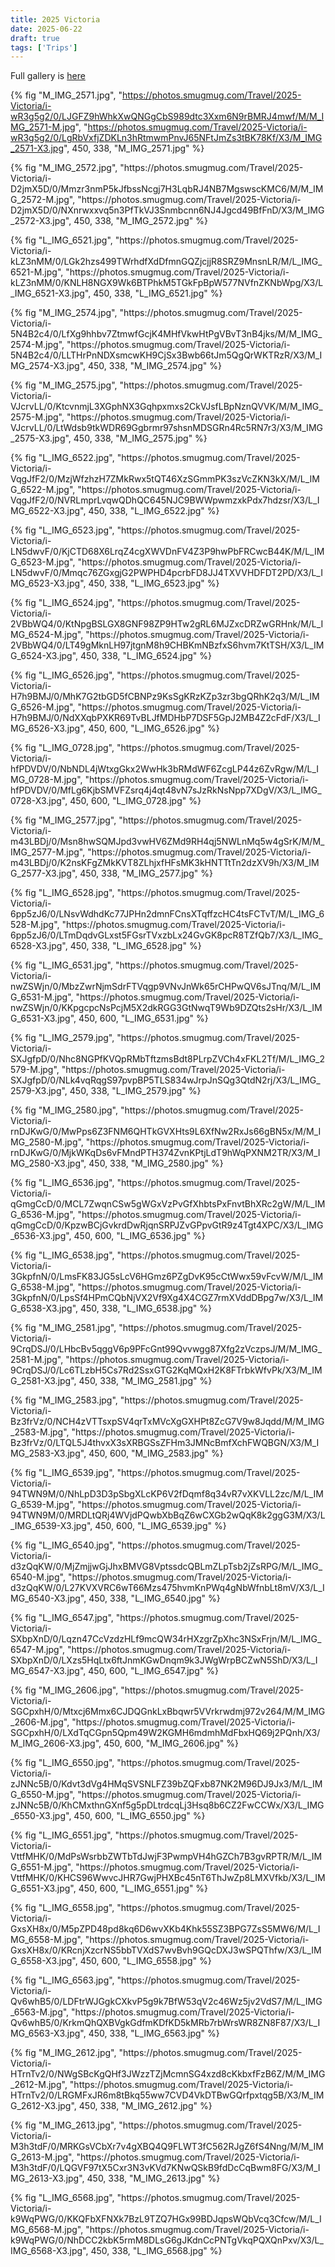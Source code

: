 ```yaml
---
title: 2025 Victoria
date: 2025-06-22
draft: true
tags: ['Trips']
---
```

<!-- Tripit URL: https://www.tripit.com/app/trips/974d830c-d530-9000-0001-000015ac452b -->

Full gallery is [here](https://lmblevins.smugmug.com/Travel/2025-Victoria)

{% fig "M_IMG_2571.jpg", "https://photos.smugmug.com/Travel/2025-Victoria/i-wR3g5g2/0/LJGFZ9hWhkXwQNGgCbS989dtc3Xxm6N9rBMRJ4mwf/M/M_IMG_2571-M.jpg", "https://photos.smugmug.com/Travel/2025-Victoria/i-wR3g5g2/0/LgRbVxfjZDKLn3hRtmwmPnvJ65NFtJmZs3tBK78Kf/X3/M_IMG_2571-X3.jpg", 450, 338, "M_IMG_2571.jpg" %}
<p>
{% fig "M_IMG_2572.jpg", "https://photos.smugmug.com/Travel/2025-Victoria/i-D2jmX5D/0/Mmzr3nmP5kJfbssNcgj7H3LqbRJ4NB7MgswscKMC6/M/M_IMG_2572-M.jpg", "https://photos.smugmug.com/Travel/2025-Victoria/i-D2jmX5D/0/NXnrwxxvq5n3PfTkVJ3Snmbcnn6NJ4Jgcd49BfFnD/X3/M_IMG_2572-X3.jpg", 450, 338, "M_IMG_2572.jpg" %}
<p>
{% fig "L_IMG_6521.jpg", "https://photos.smugmug.com/Travel/2025-Victoria/i-kLZ3nMM/0/LGk2hzs499TWrhdfXdDfmnGQZjcjjR8SRZ9MnsnLR/M/L_IMG_6521-M.jpg", "https://photos.smugmug.com/Travel/2025-Victoria/i-kLZ3nMM/0/KNLH8NGX9Wk6BTPhkM5TGkFpBpW577NVfnZKNbWpg/X3/L_IMG_6521-X3.jpg", 450, 338, "L_IMG_6521.jpg" %}
<p>
{% fig "M_IMG_2574.jpg", "https://photos.smugmug.com/Travel/2025-Victoria/i-5N4B2c4/0/LfXg9hhbv7ZtmwfGcjK4MHfVkwHtPgVBvT3nB4jks/M/M_IMG_2574-M.jpg", "https://photos.smugmug.com/Travel/2025-Victoria/i-5N4B2c4/0/LLTHrPnNDXsmcwKH9CjSx3Bwb66tJm5QgQrWKTRzR/X3/M_IMG_2574-X3.jpg", 450, 338, "M_IMG_2574.jpg" %}
<p>
{% fig "M_IMG_2575.jpg", "https://photos.smugmug.com/Travel/2025-Victoria/i-VJcrvLL/0/KtcvnmjL3XGphNX3Gqhpxmxs2CkVJsfLBpNznQVVK/M/M_IMG_2575-M.jpg", "https://photos.smugmug.com/Travel/2025-Victoria/i-VJcrvLL/0/LtWdsb9tkWDR69Ggbrmr97shsnMDSGRn4Rc5RN7r3/X3/M_IMG_2575-X3.jpg", 450, 338, "M_IMG_2575.jpg" %}
<p>
{% fig "L_IMG_6522.jpg", "https://photos.smugmug.com/Travel/2025-Victoria/i-VqgJfF2/0/MzjWfzhzH7ZMkRwx5tQT46XzSGmmPK3szVcZKN3kX/M/L_IMG_6522-M.jpg", "https://photos.smugmug.com/Travel/2025-Victoria/i-VqgJfF2/0/NVRLmprLvqwQDhQC645NJC9BWWpwmzxkPdx7hdzsr/X3/L_IMG_6522-X3.jpg", 450, 338, "L_IMG_6522.jpg" %}
<p>
{% fig "L_IMG_6523.jpg", "https://photos.smugmug.com/Travel/2025-Victoria/i-LN5dwvF/0/KjCTD68X6LrqZ4cgXWVDnFV4Z3P9hwPbFRCwcB44K/M/L_IMG_6523-M.jpg", "https://photos.smugmug.com/Travel/2025-Victoria/i-LN5dwvF/0/Mmqc76ZGxgjG2PWPHD4pcrbFD8JJ4TXVVHDFDT2PD/X3/L_IMG_6523-X3.jpg", 450, 338, "L_IMG_6523.jpg" %}
<p>
{% fig "L_IMG_6524.jpg", "https://photos.smugmug.com/Travel/2025-Victoria/i-2VBbWQ4/0/KtNpgBSLGX8GNF98ZP9HTw2gRL6MJZxcDRZwGRHnk/M/L_IMG_6524-M.jpg", "https://photos.smugmug.com/Travel/2025-Victoria/i-2VBbWQ4/0/LT49gMknLH97jtgnM8h9CHBKmNBzfxS6hvm7KtTSH/X3/L_IMG_6524-X3.jpg", 450, 338, "L_IMG_6524.jpg" %}
<p>
{% fig "L_IMG_6526.jpg", "https://photos.smugmug.com/Travel/2025-Victoria/i-H7h9BMJ/0/MhK7G2tbGD5fCBNPz9KsSgKRzKZp3zr3bgQRhK2q3/M/L_IMG_6526-M.jpg", "https://photos.smugmug.com/Travel/2025-Victoria/i-H7h9BMJ/0/NdXXqbPXKR69TvBLJfMDHbP7DSF5GpJ2MB4Z2cFdF/X3/L_IMG_6526-X3.jpg", 450, 600, "L_IMG_6526.jpg" %}
<p>
{% fig "L_IMG_0728.jpg", "https://photos.smugmug.com/Travel/2025-Victoria/i-hfPDVDV/0/NbNDL4jWtxgGkx2WwHk3bRMdWF6ZcgLP44z6ZvRgw/M/L_IMG_0728-M.jpg", "https://photos.smugmug.com/Travel/2025-Victoria/i-hfPDVDV/0/MfLg6KjbSMVFZsrq4j4qt48vN7sJzRkNsNpp7XDgV/X3/L_IMG_0728-X3.jpg", 450, 600, "L_IMG_0728.jpg" %}
<p>
{% fig "M_IMG_2577.jpg", "https://photos.smugmug.com/Travel/2025-Victoria/i-m43LBDj/0/Msn8hwSQMJpd3vwHV6ZMd9RH4qj5NWLnMq5w4gSrK/M/M_IMG_2577-M.jpg", "https://photos.smugmug.com/Travel/2025-Victoria/i-m43LBDj/0/K2nsKFgZMkKVT8ZLhjxfHFsMK3kHNTTtTn2dzXV9h/X3/M_IMG_2577-X3.jpg", 450, 338, "M_IMG_2577.jpg" %}
<p>
{% fig "L_IMG_6528.jpg", "https://photos.smugmug.com/Travel/2025-Victoria/i-6pp5zJ6/0/LNsvWdhdKc77JPHn2dmnFCnsXTqffzcHC4tsFCTvT/M/L_IMG_6528-M.jpg", "https://photos.smugmug.com/Travel/2025-Victoria/i-6pp5zJ6/0/LTmDqdvGLxst5FGsrTVxzbLx24GvGK8pcR8TZfQb7/X3/L_IMG_6528-X3.jpg", 450, 338, "L_IMG_6528.jpg" %}
<p>
{% fig "L_IMG_6531.jpg", "https://photos.smugmug.com/Travel/2025-Victoria/i-nwZSWjn/0/MbzZwrNjmSdrFTVqgp9VNvJnWk65rCHPwQV6sJTnq/M/L_IMG_6531-M.jpg", "https://photos.smugmug.com/Travel/2025-Victoria/i-nwZSWjn/0/KKpgcpcNsPcjM5X2dkRGG3GtNwqT9Wb9DZQts2sHr/X3/L_IMG_6531-X3.jpg", 450, 600, "L_IMG_6531.jpg" %}
<p>
{% fig "L_IMG_2579.jpg", "https://photos.smugmug.com/Travel/2025-Victoria/i-SXJgfpD/0/Nhc8NGPfKVQpRMbTftzmsBdt8PLrpZVCh4xFKL2Tf/M/L_IMG_2579-M.jpg", "https://photos.smugmug.com/Travel/2025-Victoria/i-SXJgfpD/0/NLk4vqRqgS97pvpBP5TLS834wJrpJnSQg3QtdN2rj/X3/L_IMG_2579-X3.jpg", 450, 338, "L_IMG_2579.jpg" %}
<p>
{% fig "M_IMG_2580.jpg", "https://photos.smugmug.com/Travel/2025-Victoria/i-rnDJKwG/0/MwPps6Z3FNM6QHTkGVXHts9L6XfNw2RxJs66gBN5x/M/M_IMG_2580-M.jpg", "https://photos.smugmug.com/Travel/2025-Victoria/i-rnDJKwG/0/MjkWKqDs6vFMndPTH374ZvnKPtjLdT9hWqPXNM2TR/X3/M_IMG_2580-X3.jpg", 450, 338, "M_IMG_2580.jpg" %}
<p>
{% fig "L_IMG_6536.jpg", "https://photos.smugmug.com/Travel/2025-Victoria/i-qGmgCcD/0/MCL7ZwqnCSw5gWGxVzPvGfXhbtsPxFnvtBhXRc2gW/M/L_IMG_6536-M.jpg", "https://photos.smugmug.com/Travel/2025-Victoria/i-qGmgCcD/0/KpzwBCjGvkrdDwRjqnSRPJZvGPpvGtR9z4Tgt4XPC/X3/L_IMG_6536-X3.jpg", 450, 600, "L_IMG_6536.jpg" %}
<p>
{% fig "L_IMG_6538.jpg", "https://photos.smugmug.com/Travel/2025-Victoria/i-3GkpfnN/0/LmsFK83JG5sLcV6HGmz6PZgDvK95cCtWwx59vFcvW/M/L_IMG_6538-M.jpg", "https://photos.smugmug.com/Travel/2025-Victoria/i-3GkpfnN/0/LpsSf4HPmCQbNjVX2Vf9Xg4X4CGZ7rmXVddDBpg7w/X3/L_IMG_6538-X3.jpg", 450, 338, "L_IMG_6538.jpg" %}
<p>
{% fig "M_IMG_2581.jpg", "https://photos.smugmug.com/Travel/2025-Victoria/i-9CrqDSJ/0/LHbcBv5qggV6p9PFcGnt99Qvvwgg87Xfg2zVczpsJ/M/M_IMG_2581-M.jpg", "https://photos.smugmug.com/Travel/2025-Victoria/i-9CrqDSJ/0/Lc6TLzbH5Cs7Rd2SsxGTG2KqMQxH2K8FTrbkWfvPk/X3/M_IMG_2581-X3.jpg", 450, 338, "M_IMG_2581.jpg" %}
<p>
{% fig "M_IMG_2583.jpg", "https://photos.smugmug.com/Travel/2025-Victoria/i-Bz3frVz/0/NCH4zVTTsxpSV4qrTxMVcXgGXHPt8ZcG7V9w8Jqdd/M/M_IMG_2583-M.jpg", "https://photos.smugmug.com/Travel/2025-Victoria/i-Bz3frVz/0/LTQL5J4thvxX3sXRBGSsZFHm3JMNcBmfXchFWQBGN/X3/M_IMG_2583-X3.jpg", 450, 600, "M_IMG_2583.jpg" %}
<p>
{% fig "L_IMG_6539.jpg", "https://photos.smugmug.com/Travel/2025-Victoria/i-94TWN9M/0/NhLpD3D3pSbgXLcKP6V2fDqmf8q34vR7vXKVLL2zc/M/L_IMG_6539-M.jpg", "https://photos.smugmug.com/Travel/2025-Victoria/i-94TWN9M/0/MRDLtQRj4WVjdPQwbXbBqZ6wCXGb2wQqK8k2ggG3M/X3/L_IMG_6539-X3.jpg", 450, 600, "L_IMG_6539.jpg" %}
<p>
{% fig "L_IMG_6540.jpg", "https://photos.smugmug.com/Travel/2025-Victoria/i-d3zQqKW/0/MjZmjjwGjJhxBMVG8VptssdcQBLmZLpTsb2jZsRPG/M/L_IMG_6540-M.jpg", "https://photos.smugmug.com/Travel/2025-Victoria/i-d3zQqKW/0/L27KVXVRC6wT66Mzs475hvmKnPWq4gNbWfnbLt8mV/X3/L_IMG_6540-X3.jpg", 450, 338, "L_IMG_6540.jpg" %}
<p>
{% fig "L_IMG_6547.jpg", "https://photos.smugmug.com/Travel/2025-Victoria/i-SXbpXnD/0/Lqzn47CcVzdzHLf9mcQW34rHXzgrZpXhc3NSxFrjn/M/L_IMG_6547-M.jpg", "https://photos.smugmug.com/Travel/2025-Victoria/i-SXbpXnD/0/LXzs5HqLtx6ftJnmKGwDnqm9k3JWgWrpBCZwN5ShD/X3/L_IMG_6547-X3.jpg", 450, 600, "L_IMG_6547.jpg" %}
<p>
{% fig "M_IMG_2606.jpg", "https://photos.smugmug.com/Travel/2025-Victoria/i-SGCpxhH/0/Mtxcj6Mmx6CJDQGnkLxBbqwr5VVrkrwdmj972v264/M/M_IMG_2606-M.jpg", "https://photos.smugmug.com/Travel/2025-Victoria/i-SGCpxhH/0/LXdTqCGpn5Qpm49W2KGMH6mdmhMdFbxHQ69j2PQnh/X3/M_IMG_2606-X3.jpg", 450, 600, "M_IMG_2606.jpg" %}
<p>
{% fig "L_IMG_6550.jpg", "https://photos.smugmug.com/Travel/2025-Victoria/i-zJNNc5B/0/Kdvt3dVg4HMqSVSNLFZ39bZQFxb87NK2M96DJ9Jx3/M/L_IMG_6550-M.jpg", "https://photos.smugmug.com/Travel/2025-Victoria/i-zJNNc5B/0/KhCMxthnGXnf5g5pDLtrdcqLj3Hsq8b6CZ2FwCCWx/X3/L_IMG_6550-X3.jpg", 450, 600, "L_IMG_6550.jpg" %}
<p>
{% fig "L_IMG_6551.jpg", "https://photos.smugmug.com/Travel/2025-Victoria/i-VttfMHK/0/MdPsWsrbbZWTbTdJwjF3PwmpVH4hGZCh7B3gvRPTR/M/L_IMG_6551-M.jpg", "https://photos.smugmug.com/Travel/2025-Victoria/i-VttfMHK/0/KHCS96WwvcJHR7GwjPHXBc45nT6ThJwZp8LMXVfkb/X3/L_IMG_6551-X3.jpg", 450, 600, "L_IMG_6551.jpg" %}
<p>
{% fig "L_IMG_6558.jpg", "https://photos.smugmug.com/Travel/2025-Victoria/i-GxsXH8x/0/M5pZPD48pd8kq6D6wvXKb4Khk55SZ3BPG7ZsS5MW6/M/L_IMG_6558-M.jpg", "https://photos.smugmug.com/Travel/2025-Victoria/i-GxsXH8x/0/KRcnjXzcrNS5bbTVXdS7wvBvh9GQcDXJ3wSPQThfw/X3/L_IMG_6558-X3.jpg", 450, 600, "L_IMG_6558.jpg" %}
<p>
{% fig "L_IMG_6563.jpg", "https://photos.smugmug.com/Travel/2025-Victoria/i-Qv6whB5/0/LDFtrWJGgkCXkvP5g9k7BfW53qV2c46Wz5jv2VdS7/M/L_IMG_6563-M.jpg", "https://photos.smugmug.com/Travel/2025-Victoria/i-Qv6whB5/0/KrkmQhQXBVgkGdfmKDfKD5kMRb7rbWrsWR8ZN8F87/X3/L_IMG_6563-X3.jpg", 450, 338, "L_IMG_6563.jpg" %}
<p>
{% fig "M_IMG_2612.jpg", "https://photos.smugmug.com/Travel/2025-Victoria/i-HTrnTv2/0/NWgSBcKgQHf3JWzzTZjMcmnSG4xzd8cKkbxfFzB6Z/M/M_IMG_2612-M.jpg", "https://photos.smugmug.com/Travel/2025-Victoria/i-HTrnTv2/0/LRGMFxJR6m8tBkq55ww7CVD4VkDTBwGQrfpxtqg5B/X3/M_IMG_2612-X3.jpg", 450, 338, "M_IMG_2612.jpg" %}
<p>
{% fig "M_IMG_2613.jpg", "https://photos.smugmug.com/Travel/2025-Victoria/i-M3h3tdF/0/MRKGsVCbXr7v4gXBQ4Q9FLWT3fC562RJgZ6fS4Nng/M/M_IMG_2613-M.jpg", "https://photos.smugmug.com/Travel/2025-Victoria/i-M3h3tdF/0/LQGVF97tX5Cxr3N3vKVd7KNwQSkB9fdDcCqBwm8FG/X3/M_IMG_2613-X3.jpg", 450, 338, "M_IMG_2613.jpg" %}
<p>
{% fig "L_IMG_6568.jpg", "https://photos.smugmug.com/Travel/2025-Victoria/i-k9WqPWG/0/KKQFbXFNXk7BzL9TZQ7HGx99BDJqpsWQbVcq3Cfcw/M/L_IMG_6568-M.jpg", "https://photos.smugmug.com/Travel/2025-Victoria/i-k9WqPWG/0/NhDCC2kbK5rmM8DLsG6gJKdnCcPNTgVkqPQXQnPxv/X3/L_IMG_6568-X3.jpg", 450, 338, "L_IMG_6568.jpg" %}
<p>
